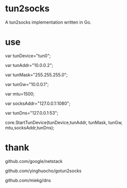 ﻿# tun2socks


A tun2socks implementation written in Go.



# use 

var tunDevice="tun0";

var tunAddr="10.0.0.2";

var tunMask="255.255.255.0";

var tunGw="10.0.0.1";

var mtu=1500;

var socksAddr="127.0.0.1:1080";

var tunDns="127.0.0.1:53";

core.StartTunDevice(tunDevice,tunAddr, tunMask, tunGw, mtu,socksAddr,tunDns);

# thank
  github.com/google/netstack
  
  github.com/yinghuocho/gotun2socks
  
  github.com/miekg/dns
